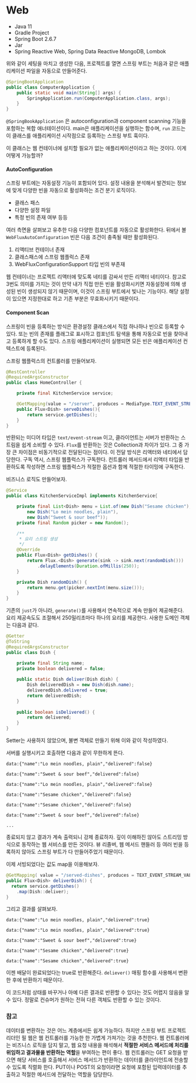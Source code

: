 # Web



- Java 11
- Gradle Project
- Spring Boot 2.6.7
- Jar
- Spring Reactive Web, Spring Data Reactive MongoDB, Lombok

위와 같이 세팅을 마치고 생성한 다음, 프로젝트를 열면 스프링 부트는 처음과 같은 애플리케이션 파일을 자동으로 만들어준다.

```java
@SpringBootApplication
public class ComputerApplication {
	public static void main(String[] args) {
		SpringApplication.run(ComputerApplication.class, args);
	}
}
```

`@SpringBookApplication` 은 autoconfiguration과 component scanning 기능을 포함하는 복합 애너테이션이다. main은 애플리케이션을 실행하는 함수며, `run` 코드는 이 클래스를 애플리케이션 시작점으로 등록하는 스프링 부트 훅이다.

이 클래스는 웹 컨테이너에 설치할 필요가 없는 애플리케이션이라고 하는 것이다. 이게 어떻게 가능할까?



#### AutoConfiguration

스프링 부트에는 자동설정 기능이 포함되어 있다. 설정 내용을 분석해서 발견되는 정보에 맞게 다양한 빈을 자동으로 활성화하는 조건 분기 로직이다.

- 클래스 패스
- 다양한 설정 파일
- 특정 빈의 존재 여부 등등

여러 측면을 살펴보고 유추한 다음 다양한 컴포넌트를 자동으로 활성화한다. 뒤에서 볼 `WebFluxAutoConfiguration` 빈은 다음 조건이 충족될 때만 활성화된다.

1. 리액티브 컨테이너 존재
2. 클래스패스에 스프링 웹플럭스 존재
3. WebFluxConfigurationSupport 타입 빈의 부존재

웹 컨테이너는 프로젝트 리액터에 맞도록 네티를 감싸서 만든 리액터 네티이다. 참고로 3번도 의미를 가지는 것이 만약 내가 직접 만든 빈을 활성화시키면 자동설정에 의해 생성된 빈이 생성되지 않기 때문이며, 이것이 스프링 부트에서 빛나는 기능이다. 해당 설정이 있으면 지정한대로 하고 기존 부분은 무효화시키기 때문이다.



#### Component Scan

스프링이 빈을 등록하는 방식은 환경설정 클래스에서 직접 하나하나 빈으로 등록할 수 있다. 또는 빈의 존재를 플래그로 표시하고 컴포넌트 탐색을 통해 자동으로 빈을 찾아내고 등록하게 할 수도 있다. 스프링 애플리케이션이 실행되면 모든 빈은 애플리케이션 컨텍스트에 등록된다.



스프링 웹플럭스의 컨트롤러를 만들어보자.

```java
@RestController
@RequiredArgsConstructor
public class HomeController {

	private final KitchenService service;

	@GetMapping(value = "/server", produces = MediaType.TEXT_EVENT_STREAM_VALUE)
	public Flux<Dish> serveDishes(){
		return service.getDishes();
	}
}
```

반환되는 미디어 타입은 `text/event-stream` 이고, 클라이언트는 서버가 반환하는 스트림을 쉽게 소비할 수 있다. `Flux`를 반환하는 것은 Collection과 차이가 있다. 그 중 가장 큰 차이점은 비동기적으로 전달된다는 점이다. 이 전달 방식은 리액터와 네티에서 담당한다. 구독 역시, 스프링 웹플럭스가 구독한다. 컨트롤러 메서드에서 리액터 타입을 반환하도록 작성하면 스프링 웹플럭스가 적절한 옵션과 함께 적절한 타이밍에 구독한다.

비즈니스 로직도 만들어보자.

```java
@Service
public class KitchenServiceImpl implements KitchenService{

	private final List<Dish> menu = List.of(new Dish("Sesame chicken"),
		new Dish("Lo mein noodles, plain"),
		new Dish("Sweet & sour beef"));
	private final Random picker = new Random();

	/**
	 * 요리 스트림 생성
	 */
	@Override
	public Flux<Dish> getDishes() {
		return Flux.<Dish> generate(sink -> sink.next(randomDish()))
			.delayElements(Duration.ofMillis(250));
	}

	private Dish randomDish() {
		return menu.get(picker.nextInt(menu.size()));
	}
}
```

기존의 `just`가 아니라, `generate()`를 사용해서 연속적으로 계속 만들어 제공해준다. 요리 제공속도도 조절해서 250밀리초마다 하나의 요리를 제공한다. 사용한 도메인 객체는 다음과 같다.

```java
@Getter
@ToString
@RequiredArgsConstructor
public class Dish {

	private final String name;
	private boolean delivered = false;
	
	public static Dish deliver(Dish dish) {
		Dish deliveredDish = new Dish(dish.name);
		deliveredDish.delivered = true;
		return deliveredDish;
	}
	
	public boolean isDelivered() {
		return delivered;
	}
}
```

Setter는 사용하지 않았으며, 불변 객체로 만들기 위해 이와 같이 작성하였다.

서버를 실행시키고 호출하면 다음과 같이 무한하게 뜬다.

```
data:{"name":"Lo mein noodles, plain","delivered":false}

data:{"name":"Sweet & sour beef","delivered":false}

data:{"name":"Lo mein noodles, plain","delivered":false}

data:{"name":"Sesame chicken","delivered":false}

data:{"name":"Sesame chicken","delivered":false}

data:{"name":"Sweet & sour beef","delivered":false}

...
```

종료되지 않고 결과가 계속 출력되니 강제 종료하자. 깊이 이해하진 않아도 스트리밍 방식으로 동작하는 웹 서비스를 만든 것이다. 뷰 리졸버, 웹 메서드 핸들러 등 여러 빈을 등록하지 않아도 스프링 부트가 다 만들어주었기 때문이다.

이제 서빙되었다는 값도 map을 이용해보자.

```java
@GetMapping( value = "/served-dishes", produces = TEXT_EVENT_STREAM_VALUE)
public Flux<Dish> deliverDish() {
  return service.getDishes()
    .map(Dish::deliver);
}
```

그리고 결과를 살펴보자.

```
data:{"name":"Lo mein noodles, plain","delivered":true}

data:{"name":"Lo mein noodles, plain","delivered":true}

data:{"name":"Sweet & sour beef","delivered":true}

data:{"name":"Sesame chicken","delivered":true}

data:{"name":"Sesame chicken","delivered":true}
```

이젠 배달이 완료되었다는 true로 반환해준다. `deliever()` 매핑 함수를 사용해서 변환한 후에 반환하기 때문이다.

이 코드처럼 상태를 바꾸거나 아예 다른 결과로 반환할 수 있다는 것도 어렵지 않음을 알 수 있다. 정말로 컨슈머가 원하는 전혀 다른 객체도 반환할 수 있는 것이다.



### 참고

데이터를 변환하는 것은 어느 계층에서든 쉽게 가능하다. 하지만 스프링 부트 프로젝트 리더인 필 웹은 웹 컨트롤러를 가능한 한 가볍게 가져가는 것을 추천한다. 웹 컨트롤러에는 비즈니스 로직을 담지 말고, 웹 요청 내용을 해석해서 **적절한 서비스 메서드에 처리를 위임하고 결과물을 반환하는 역할**을 부여하는 편이 좋다. 웹 컨트롤러는 GET 요청을 받으면 해당 서비스를 호출해서 서비스 메서드가 반환하는 데이터를 클라이언트에 전송할 수 있도록 직렬화 한다. PUT이나 POST의 요청이라면 요청에 포함된 입력데이터를 추출하고 적절한 메서드에 전달하는 역할을 담당한다.